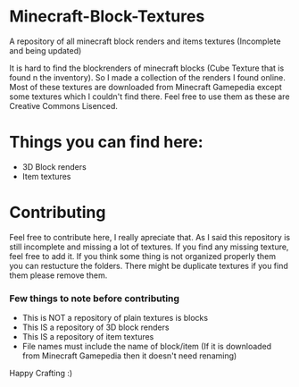 # Minecraft-Block-Textures
A repository of all minecraft block renders and items textures (Incomplete and being updated)

It is hard to find the blockrenders of minecraft blocks (Cube Texture that is found n the inventory). So I made a collection of the renders I found online.
Most of these textures are downloaded from Minecraft Gamepedia except some textures which I couldn't find there. Feel free to use them as these are Creative Commons Lisenced.

# Things you can find here:
- 3D Block renders
- Item textures

# Contributing
Feel free to contribute here, I really apreciate that. As I said this repository is still incomplete and missing a lot of textures. If you find any missing texture, feel free to add it. If you think some thing is not organized properly them you can restucture the folders. There might be duplicate textures if you find them please remove them.
### Few things to note before contributing
- This is NOT a repository of plain textures is blocks
- This IS a repository of 3D block renders
- This IS a repository of item textures
- File names must include the name of block/item (If it is downloaded from Minecraft Gamepedia then it doesn't need renaming)

Happy Crafting :)

